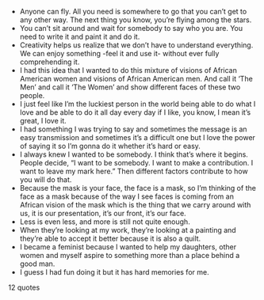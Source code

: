  - Anyone can fly. All you need is somewhere to go that you can’t get to any other way. The next thing you know, you’re flying among the stars.
 - You can’t sit around and wait for somebody to say who you are. You need to write it and paint it and do it.
 - Creativity helps us realize that we don’t have to understand everything. We can enjoy something -feel it and use it- without ever fully comprehending it.
 - I had this idea that I wanted to do this mixture of visions of African American women and visions of African American men. And call it ‘The Men’ and call it ‘The Women’ and show different faces of these two people.
 - I just feel like I’m the luckiest person in the world being able to do what I love and be able to do it all day every day if I like, you know, I mean it’s great, I love it.
 - I had something I was trying to say and sometimes the message is an easy transmission and sometimes it’s a difficult one but I love the power of saying it so I’m gonna do it whether it’s hard or easy.
 - I always knew I wanted to be somebody. I think that’s where it begins. People decide, “I want to be somebody. I want to make a contribution. I want to leave my mark here.” Then different factors contribute to how you will do that.
 - Because the mask is your face, the face is a mask, so I’m thinking of the face as a mask because of the way I see faces is coming from an African vision of the mask which is the thing that we carry around with us, it is our presentation, it’s our front, it’s our face.
 - Less is even less, and more is still not quite enough.
 - When they’re looking at my work, they’re looking at a painting and they’re able to accept it better because it is also a quilt.
 - I became a feminist because I wanted to help my daughters, other women and myself aspire to something more than a place behind a good man.
 - I guess I had fun doing it but it has hard memories for me.

12 quotes